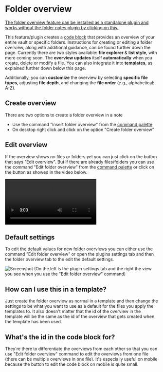 # Folder overview
[The folder overview feature can be installed as a standalone plugin and works without the folder notes plugin by clicking on this.](https://obsidian.md/plugins?id=folder-overview)

This feature/plugin creates a [code block](https://help.obsidian.md/Editing+and+formatting/Basic+formatting+syntax#Code+blocks) that provides an overview of your entire vault or specific folders. Instructions for creating or editing a folder overview, along with additional guidance, can be found further down the page.
Currently there are two styles available: **file explorer** & **list style**, with more coming soon. The **overview updates** itself **automatically** when you create, delete or modify a file. You can also integrate it into **templates**, as explained further down below this page.

Additionally, you can **customize** the overview by selecting **specific file types**, adjusting **file depth**, and changing the **file order** (e.g., alphabetical: A-Z).
## Create overview 
There are two options to create a folder overview in a note

- Use the command "Insert folder overview" from the [command palette](https://help.obsidian.md/Plugins/Command+palette)
- On desktop right click and click on the option "Create folder overview"
## Edit overview
If the overview shows no files or folders yet you can just click on the button that says "Edit overview". But if there are already files/folders you can use the command "Edit folder overview" from the [command palette](https://help.obsidian.md/Plugins/Command+palette) or click on the button as showed in the video below.

![type:video](../assets/n5AGi3VCxF5JcNx2Wm5O.mp4)

## Default settings
To edit the default values for new folder overviews you can either use the command "Edit folder overview" or open the plugins settings tab and then the folder overview tab to the edit the default settings.


![Screenshot](../assets/screenshots/b4QOtkzJs0.png)
(On the left is the plugin settings tab and the right the view you see when you use the "Edit folder overview" command)

## How can I use this in a template?

Just create the folder overview as normal in a template and then change the settings to be what you want to use as a default for the files you apply the templates to. It also doesn't matter that the id of the overview in the template will be the same as the id of the overview that gets created when the template has been used.

## What's the id in the code block for?
They're there to differentiate the overviews from each other so that you can use "Edit folder overview" command to edit the overviews from one file (there can be multiple overviews in one file). It's especially useful on mobile because the button to edit the code block on mobile is quite small.

